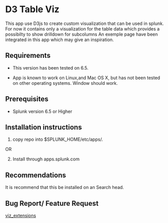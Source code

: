 D3 Table Viz
=================

This app use D3js to create custom visualization that can be used in splunk.
For now it contains only a visualization for the table data which provides a possibilty to show drilldown for subcolumns
An exemple page have been integrated in this app which may give an inspiration.

Requirements
---------

* This version has been tested on 6.5.

* App is known to work on Linux,and Mac OS X, but has not been tested on other operating systems. Window should work.



Prerequisites
---------

* Splunk version 6.5 or Higher


Installation instructions
---------

1) copy repo into $SPLUNK_HOME/etc/apps/.

OR
 
2) Install through apps.splunk.com


Recommendations
---------

It is recommend that this be installed on an Search head.


Bug Report/ Feature Request
-----------

[viz_extensions] 

[viz_extensions]:https://github.com/DataKlub/viz_extensions

